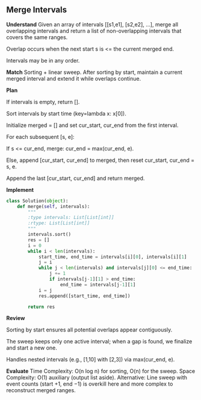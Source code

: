 ## Merge Intervals
**Understand**
Given an array of intervals [[s1,e1], [s2,e2], ...], merge all overlapping intervals and return a list of non-overlapping intervals that covers the same ranges.

Overlap occurs when the next start s is <= the current merged end.

Intervals may be in any order.

**Match**
Sorting + linear sweep. After sorting by start, maintain a current merged interval and extend it while overlaps continue.

**Plan**

If intervals is empty, return [].

Sort intervals by start time (key=lambda x: x[0]).

Initialize merged = [] and set cur_start, cur_end from the first interval.

For each subsequent [s, e]:

If s <= cur_end, merge: cur_end = max(cur_end, e).

Else, append [cur_start, cur_end] to merged, then reset cur_start, cur_end = s, e.

Append the last [cur_start, cur_end] and return merged.

**Implement**
```py
class Solution(object):
    def merge(self, intervals):
        """
        :type intervals: List[List[int]]
        :rtype: List[List[int]]
        """
        intervals.sort()
        res = [] 
        i = 0
        while i < len(intervals):
            start_time, end_time = intervals[i][0], intervals[i][1]
            j = i
            while j < len(intervals) and intervals[j][0] <= end_time:
                j += 1
                if intervals[j-1][1] > end_time:
                    end_time = intervals[j-1][1]
            i = j
            res.append([start_time, end_time])

        return res
```
**Review**

Sorting by start ensures all potential overlaps appear contiguously.

The sweep keeps only one active interval; when a gap is found, we finalize and start a new one.

Handles nested intervals (e.g., [1,10] with [2,3]) via max(cur_end, e).

**Evaluate**
Time Complexity: O(n log n) for sorting, O(n) for the sweep.
Space Complexity: O(1) auxiliary (output list aside).
Alternative: Line sweep with event counts (start +1, end −1) is overkill here and more complex to reconstruct merged ranges.